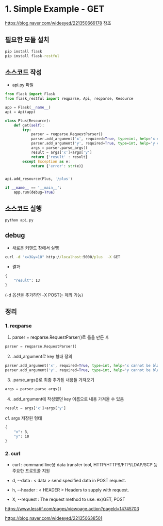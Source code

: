 # 1. Simple Example - GET

https://blog.naver.com/wideeyed/221350669178 참조

## 필요한 모듈 설치
```cmd
pip install flask
pip install flask-restful
```

## 소스코드 작성
- api.py 파일
```Python
from flask import Flask
from flask_restful import reqparse, Api, reqparse, Resource

app = Flask(__name__)
api = Api(app)

class Plus(Resource):
    def get(self):
        try:
            parser = reqparse.RequestParser()
            parser.add_argument('x', required=True, type=int, help='x cannot be blank')
            parser.add_argument('y', required=True, type=int, help='y cannot be blank')
            args = parser.parse_args()
            result = args['x']+args['y']
            return {'result' : result}
        except Exception as e:
            return {'error': str(e)}


api.add_resource(Plus, '/plus')

if __name__ == '__main__':
    app.run(debug=True)
```

## 소스코드 실행
```cmd
python api.py
```

## debug
- 새로운 커맨드 창에서 실행
```cmd
curl -d "x=3&y=10" http://localhost:5000/plus  -X GET
```
- 결과
```cmd
{
    "result": 13
}
```

(-d 옵션을 추가하면 -X POST는 제외 가능)

## 정리

### 1. reqparse
  
1. parser = reqparse.RequestParser()로 틀을 만든 후
```Python
parser = reqparse.RequestParser()
```
2. .add_argument로 key 형태 정의
```Python
parser.add_argument('x', required=True, type=int, help='x cannot be blank')
parser.add_argument('y', required=True, type=int, help='y cannot be blank')
```
3. .parse_args()로 최종 추가된 내용들 가져오기
```Python
args = parser.parse_args()
```
4. .add_argument에 작성했던 key 이름으로 내용 가져올 수 있음
```Python
result = args['x']+args['y']
```
cf. args 저장된 형태
```cmd
{
    "x": 3,
    "y": 10
}
```

### 2. curl
- curl : command line용 data transfer tool, HTTP/HTTPS/FTP/LDAP/SCP 등 주요한 프로토콜 지원

- d, --data : < data > send specified data in POST request.
- h, --header : < HEADER > Headers to supply with request.
- X, --request : The request method to use. ex)GET, POST

https://www.lesstif.com/pages/viewpage.action?pageId=14745703

https://blog.naver.com/wideeyed/221350638501
